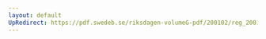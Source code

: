 ```yaml
---
layout: default
UpRedirect: https://pdf.swedeb.se/riksdagen-volumeG-pdf/200102/reg_200102/reg_200102_0149.pdf
---
```

